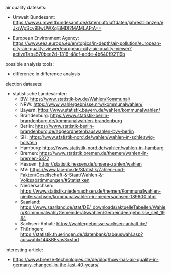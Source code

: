 air quality datesets:

- Umwelt Bundesamt: 
https://www.umweltbundesamt.de/daten/luft/luftdaten/jahresbilanzen/eJxrWpScv9BwUWXqEiMDI2MAMLAFtA==

- European Environment Agency:
https://www.eea.europa.eu/en/topics/in-depth/air-pollution/european-city-air-quality-viewer/european-city-air-quality-viewer?activeTab=570bee2d-1316-48cf-adde-4b640f92119b

possible analysis tools: 
- difference in difference analysis

election datasets:
- statistische Landesämter:
  - BW: https://www.statistik-bw.de/Wahlen/Kommunal/
  - NRW: https://www.wahlergebnisse.nrw/kommunalwahlen/
  - Bayern: https://www.statistik.bayern.de/wahlen/kommunalwahlen/
  - Brandenburg: https://www.statistik-berlin-brandenburg.de/kommunalwahlen-brandenburg
  - Berlin: https://www.statistik-berlin-brandenburg.de/abgeordnetenhauswahlen-bvv-berlin
  - SH: https://www.statistik-nord.de/wahlen/wahlen-in-schleswig-holstein
  - Hamburg: https://www.statistik-nord.de/wahlen/wahlen-in-hamburg
  - Bremen: https://www.statistik.bremen.de/themen/wahlen-in-bremen-5372
  - Hessen: https://statistik.hessen.de/unsere-zahlen/wahlen
  - MV: https://www.laiv-mv.de/Statistik/Zahlen-und-Fakten/Gesellschaft-&-Staat/Wahlen-&-Volksabstimmungen/#Statistiken
  - Niedersachsen: https://www.statistik.niedersachsen.de/themen/Kommunalwahlen-niedersachsen/kommunalwahlen-in-niedersachsen-189600.html
  - Saarland: https://www.saarland.de/stat/DE/_downloads/aktuelleTabellen/Wahlen/Kommunalwahl/Gemeinderatswahlen/Gemeindeergebnisse_seit_1984
  - Sachsen-Anhalt: https://wahlergebnisse.sachsen-anhalt.de/
  - Thüringen: https://statistik.thueringen.de/datenbank/tabauswahl.asp?auswahl=144&BEvas3=start

interesting article: 
- https://www.breeze-technologies.de/de/blog/how-has-air-quality-in-germany-changed-in-the-last-40-years/

